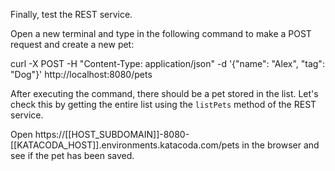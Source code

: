 Finally, test the REST service.

Open a new terminal and type in the following command to make a POST request and create a new pet:

curl -X POST -H "Content-Type: application/json" -d '{"name": "Alex", "tag": "Dog"}' http://localhost:8080/pets

After executing the command, there should be a pet stored in the list.
Let's check this by getting the entire list using the `listPets` method of the REST service.

Open https://[[HOST_SUBDOMAIN]]-8080-[[KATACODA_HOST]].environments.katacoda.com/pets in the browser and see if the pet has been saved.
